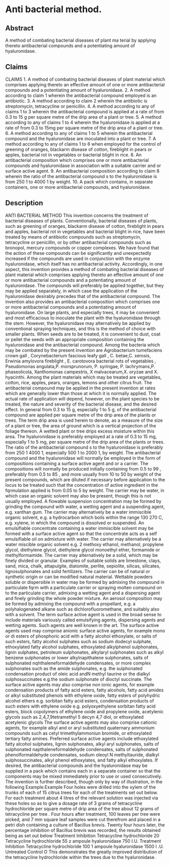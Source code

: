 # Anti bacterial method.

## Abstract
A method of combating bacterial diseases of plant ma terial by applying thereto antibacterial compounds and a potentiating amount of hyaluronidase.

## Claims
CLAIMS 1. A method of combating bacterial diseases of plant material which comprises applying thereto an effective amount of one or more antibacterial compounds and a potentiating amount of hyaluronidase. 2. A method according to claim 1 wherein the antibacterial compound employed is an antibiotic. 3. A method according to claim 2 wherein the antibiotic is streptomycin, tetracycline or penicillin. 4. A method according to any of claims 1 to 3 wherein the antibacterial compound is applied at a rate of from 0.3 to 15 g per square metre of the drip area of a plant or tree. 5. A method according to any of claims 1 to 4 wherein the hyaluronidase is applied at a rate of from 0.3 to 15mg per square metre of the drip area of a plant or tree. 6. A method according to any of claims 1 to 5 wherein the antibacterial compound and the hyaluronidase are inoculated into a plant or tree. 7. A method according to any of claims 1 to 6 when employed for the control of greening of oranges, blackarm disease of cotton, fireblight in pears or apples, bacterial rot in vegetables or bacterial blight in rice. 8. An antibacterial composition which comprises one or more antibacterial compounds and hyaluronidase in association with a suitable carrier and or surface active agent. 9. An antibacterial composition according to claim 8 wherein the ratio of the antibacterial compound s to the hyaluronidase is from 250 1 to 4000 1 by weight. 10. A pack which contains, in separate containers, one or more antibacterial compounds, and hyaluronidase.

## Description
ANTI BACTERIAL METHOD This invention concerns the treatment of bacterial diseases of plants. Conventionally, bacterial diseases of plants, such as greening of oranges, blackarm disease of cotton, fireblight in pears and apples, bacterial rot in vegetables and bacterial blight in rice, have been treated by means of antibiotic compounds such as streptomycin, tetracycline or penicillin, or by other antibacterial compounds such as bronopol, mercury compounds or copper complexes. We have found that the action of these compounds can be significantly and unexpectedly increased if the compounds are used in conjunction with the enzyme hyaluronidase, which itself has no antibacterial activity. Accordingly, in one aspect, this invention provides a method of combating bacterial diseases of plant material which comprises applying thereto an effective amount of one or more antibacterial compounds and a potentiating amount of hyaluronidase. The compounds will preferably be applied together, but they may be applied separately, in which case the application of the hyaluronidase desirably precedes that of the antibacterial compound. The invention also provides an antibacterial composition which comprises one or more antibacterial compounds and a potentiating amount of hyaluronidase. On large plants, and especially trees, it may be convenient and most efficacious to inoculate the plant with the hyaluronidase through the stem. However, the hyaluronidase may alternatively be applied by conventional spraying techniques, and this is the method of choice with smaller plants. When seeds are to be treated, it is convenient to dust, coat or pellet the seeds with an appropriate composition containing the hyaluronidase and the antibacterial compound. Among the bacteria which may be combated by the present invention are Agrobacterium tumefaciens crown gall , Corynebacterium fascious leafy gall , C. betae,C. xerosis, Erwinia amylovora fireblight , E. carotovora bacterial rots of vegetables , Pseudomonas angulata,P. morsprunorum, P. syringae, P. lachrymans,P. phaseolicola, Xanthomonas campestris, X malvacearum,X. oryzae and X. hyacinthi. Among the plant materials which may be treated are vegetables, cotton, rice, apples, pears, oranges, lemons and other citrus fruit. The antibacterial compound may be applied in the present invention at rates which are generally lower than those at which it is normally applied. The actual rate of application will depend, however, on the plant species to be treated, the nature and severity of the bacterial disease, and the desired effect. In general from 0.3 to 15 g, especially 1 to 5 g, of the antibacterial compound are applied per square metre of the drip area of the plants or trees. The term drip area is used herein to denote, as a measure of the size of a plant or tree, the area of ground which is a vertical projection of the foliage thereon. A wetted plant or tree drips excess moisture within this area. The hyaluronidase is preferably employed at a rate of 0.3 to 15 mg, especially 1 to 5 mg, per square metre of the drip area of the plants or trees. The ratio of the antibacterial compound s to the hyaluronidase is preferably from 250 1 4000 1, especially 500 1 to 2000 1, by weight. The antibacterial compound and the hyaluronidase will normally be employed in the form of compositions containing a surface active agent and or a carrier. The compositions will normally be produced initially containing from 0.5 to 99 , preferably from 0.5 to 85 , and more usually from 10 to 50 by weight of the present compounds, which are diluted if necessary before application to the locus to be treated such that the concentration of active ingredient in the fqrmulation applied is from 0.05 to 5 by weight. The carrier may be water, in which case an organic solvent may also be present, though this is not usually employed. A flowable suspension concentration may be formed by grinding the compound with water, a wetting agent and a suspending agent, e.g. xanthan gum. The carrier may alternatively be a water immiscible organic solvent, e.g. a hydrocarbon which boils within the range 130 270 C, e.g. xylene, in which the compound is dissolved or suspended. An emulsifiable concentrate containing a water immiscible solvent may be formed with a surface active agent so that the concentrate acts as a self emulsifiable oil on admixture with water. The carrier may alternatively be a water miscible organic solvent e.g. 2 methoxy ethanol, methanol, propylene glycol, diethylene glycol, diethylene glycol monoethyl ether, formamide or methylformamide. The carrier may alternatively be a solid, which may be finely divided or granular. Examples of suitable solids are limestone, clays, sand, mica, chalk, attapulgite, diatomite, perlite, sepiolite, silicas, silicates, lignosulphonates and solid fertilizers. The carrier can be of natural or synthetic origin or can be modified natural material. Wettable powders soluble or dispersible in water may be formed by admixing the compound in particulate fqrm with a particulate carrier or spraying molten compound on to the particulate carrier, admixing a wetting agent and a dispersing agent and finely grinding the whole powder mixture. An aerosol composition may be formed by admixing the compound with a propellant, e.g. a polyhalogenated alkane such as dichlorofluoromethane, and suitably also with a solvent. The term surface active agent is used in the broad sense to include materials variously called emulsifying agents, dispersing agents and wetting agents. Such agents are well known in the art. The surface active agents used may comprise anionic surface active agents, for example mono or di esters of phosphoric acid with a fatty alcohol ethoxylate, or salts of such esters, fatty alcohol sulphates such as sodium dodecyl sulphate, ethoxylated fatty alcohol sulphates, ethoxylated alkylphenol sulphonates, lignin sulphates, petroleum sulphonates, alkylaryl sulphonates such as alkyl benzene sulphonates or lower alkylnapithalene sulphonates, salts of sulphonated nqhthaleneformaldehyde condensates, or more complex sulphonates such as the amide sulphonates, e.g. the sulphonated condensation product of oleic acid andN methyl taurine or the dialkyl sulphosuccinates e.g.the sodium sulphonate of dioctyl succinate. The surface active agents may also comprise non ionic agents, for example condensation products of fatty acid esters, fatty alcohols, fatty acid amides or alkyl substituted phenols with ethylene oxide, fatty esters of polyhydric alcohol ethers e.g. sorbitan fatty acid esters, condensation products of such esters with ethylene oxide e.g. polyoxyethylene sorbitan fatty acid esters, block copolymers of ethylene oxide and propylene oxide, acetylenic glycols such as 2,4,7,9tetramethyl 5 decyn 4,7 diol, or ethoxylated acetylenic glycols The surface active agents may also comprise cationic agents, for example alkyl and or aryl substituted quaternary ammonium compounds such as cetyl trimethylammoniun bromide, or ethoxylated tertiary fatty amines. Preferred surface active agents include ethoxylated fatty alcohol sulphates, lignin sulphonates, alkyl aryl sulphonates, salts of sulphonated napthaleneformaldehyde condensates, salts of sulphonated phenolformaldehyde condensates, sodium oleoyl N methyltauride, dialkyl sulphosuccinates, alkyl phenol ethoxylates, and fatty alkyl ethoxylates. If desired, the antibacterial compounds and the hyaluronidase may be supplied in a pack which contains each in a separate container so that the components may be mixed immediately prior to use or used consecutively. The invention is further described, though only by way of illustration, in the following Example.Example Four holes were drilled into the xylem of the trunks of each of 15 citrus trees for each of the treatments set out below. For each treatment about 4 litres of the relevant solution was injected via these holes so as to give a dosage rate of 3 grams of tetracycline hydrochloride per square metre of drip area of the tree about 12 grams of tetracycline per tree . Four hours after treatment, 100 leaves per tree were picked, and 7 mm square leaf samples were cut therefrom and placed in a petri dish containing a culture of Bacillus brevis. Twenty four hours later, the percentage inhibition of Bacillus brevis was recorded, the results obtained being as set out below Treatment Inhibition Tetracycline hydrochloride 20 Tetracycline hydrochloride 55 z ampoule hyaluronidase 750 I.U. Treatment Inhibition Tetracycline hydrochloride 100 1 ampoule hyaluronidase 1500 I .U. Untreated Control O This demonstrates the greatly improved distribution of the tetracycline hydrochloride within the trees due to the hyaluronidase.